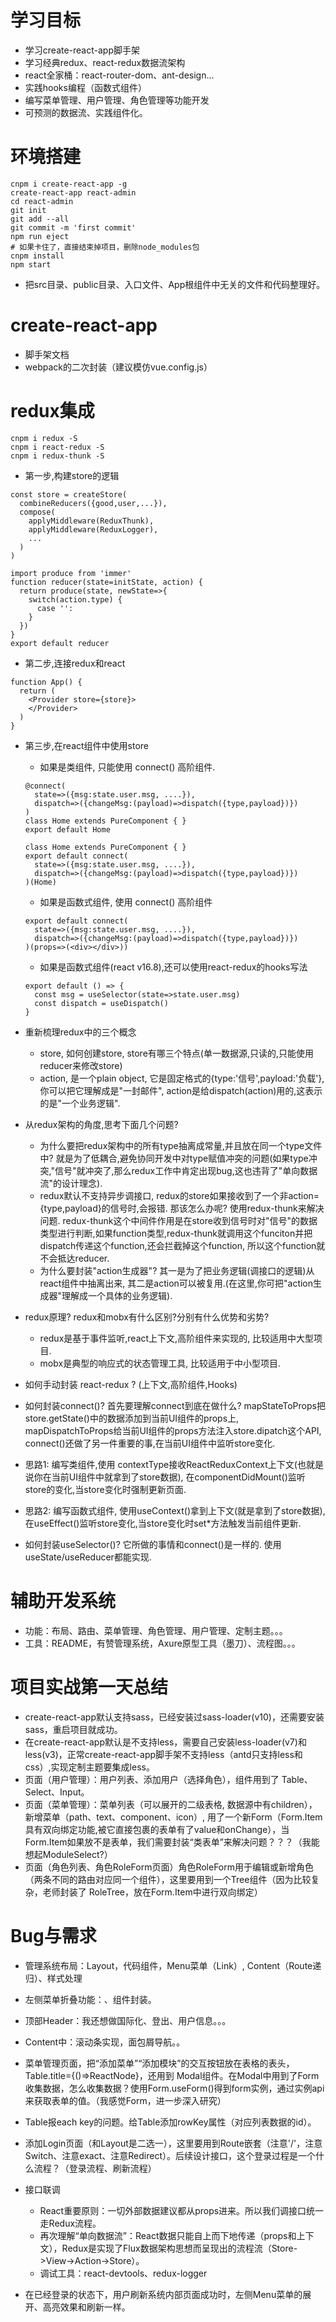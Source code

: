 # 学习目标

- 学习create-react-app脚手架
- 学习经典redux、react-redux数据流架构
- react全家桶：react-router-dom、ant-design...
- 实践hooks编程（函数式组件）
- 编写菜单管理、用户管理、角色管理等功能开发
- 可预测的数据流、实践组件化。

# 环境搭建
```
cnpm i create-react-app -g
create-react-app react-admin
cd react-admin
git init
git add --all
git commit -m 'first commit'
npm run eject
# 如果卡住了，直接结束掉项目，删除node_modules包
cnpm install
npm start
```
- 把src目录、public目录、入口文件、App根组件中无关的文件和代码整理好。

# create-react-app

- 脚手架文档
- webpack的二次封装（建议模仿vue.config.js）

# redux集成

```
cnpm i redux -S
cnpm i react-redux -S
cnpm i redux-thunk -S
```

- 第一步,构建store的逻辑
```
const store = createStore(
  combineReducers({good,user,...}),
  compose(
    applyMiddleware(ReduxThunk),
    applyMiddleware(ReduxLogger),
    ...
  )
)
```
```
import produce from 'immer'
function reducer(state=initState, action) {
  return produce(state, newState=>{
    switch(action.type) {
      case '':
    }
  })
}
export default reducer
```

- 第二步,连接redux和react
```
function App() {
  return (
    <Provider store={store}>
    </Provider>
  )
}
```
- 第三步,在react组件中使用store
  - 如果是类组件, 只能使用 connect() 高阶组件.
  ```
  @connect(
    state=>({msg:state.user.msg, ....}),
    dispatch=>({changeMsg:(payload)=>dispatch({type,payload})})
  )
  class Home extends PureComponent { }
  export default Home
  ```
  ```
  class Home extends PureComponent { }
  export default connect(
    state=>({msg:state.user.msg, ....}),
    dispatch=>({changeMsg:(payload)=>dispatch({type,payload})})
  )(Home)
  ```
  - 如果是函数式组件, 使用 connect() 高阶组件
  ```
  export default connect(
    state=>({msg:state.user.msg, ....}),
    dispatch=>({changeMsg:(payload)=>dispatch({type,payload})})
  )(props=>(<div></div>))
  ```
  - 如果是函数式组件(react v16.8),还可以使用react-redux的hooks写法
  ```
  export default () => {
    const msg = useSelector(state=>state.user.msg)
    const dispatch = useDispatch()
  }
  ```

- 重新梳理redux中的三个概念
  - store, 如何创建store, store有哪三个特点(单一数据源,只读的,只能使用reducer来修改store)
  - action, 是一个plain object, 它是固定格式的{type:'信号',payload:'负载'},你可以把它理解成是"一封邮件", action是给dispatch(action)用的,这表示的是"一个业务逻辑".

- 从redux架构的角度,思考下面几个问题?
  - 为什么要把redux架构中的所有type抽离成常量,并且放在同一个type文件中? 就是为了低耦合,避免协同开发中对type赋值冲突的问题(如果type冲突,"信号"就冲突了,那么redux工作中肯定出现bug,这也违背了"单向数据流"的设计理念).
  - redux默认不支持异步调接口, redux的store如果接收到了一个非action={type,payload}的信号时,会报错. 那该怎么办呢? 使用redux-thunk来解决问题. redux-thunk这个中间件作用是在store收到信号时对"信号"的数据类型进行判断,如果function类型,redux-thunk就调用这个funciton并把dispatch传递这个function,还会拦截掉这个function, 所以这个function就不会抵达reducer.
  - 为什么要封装"action生成器"? 其一是为了把业务逻辑(调接口的逻辑)从react组件中抽离出来, 其二是action可以被复用.(在这里,你可把"action生成器"理解成一个具体的业务逻辑).

- redux原理? redux和mobx有什么区别?分别有什么优势和劣势?
  - redux是基于事件监听,react上下文,高阶组件来实现的, 比较适用中大型项目.
  - mobx是典型的响应式的状态管理工具, 比较适用于中小型项目.

- 如何手动封装 react-redux ? (上下文,高阶组件,Hooks)

- 如何封装connect()? 首先要理解connect到底在做什么? mapStateToProps把store.getState()中的数据添加到当前UI组件的props上, mapDispatchToProps给当前UI组件的props方法注入store.dipatch这个API, connect()还做了另一件重要的事,在当前UI组件中监听store变化.
- 思路1: 编写类组件,使用 contextType接收ReactReduxContext上下文(也就是说你在当前UI组件中就拿到了store数据), 在componentDidMount()监听store的变化,当store变化时强制更新页面.
- 思路2: 编写函数式组件, 使用useContext()拿到上下文(就是拿到了store数据),在useEffect()监听store变化,当store变化时set*方法触发当前组件更新.

- 如何封装useSelector()? 它所做的事情和connect()是一样的. 使用useState/useReducer都能实现.


# 辅助开发系统

- 功能：布局、路由、菜单管理、角色管理、用户管理、定制主题。。。
- 工具：README，有赞管理系统，Axure原型工具（墨刀）、流程图。。。

# 项目实战第一天总结

- create-react-app默认支持sass，已经安装过sass-loader(v10)，还需要安装sass，重启项目就成功。
- 在create-react-app默认是不支持less，需要自己安装less-loader(v7)和less(v3)，正常create-react-app脚手架不支持less（antd只支持less和css）,实现定制主题要集成less。
- 页面（用户管理）：用户列表、添加用户（选择角色），组件用到了 Table、Select、Input。
- 页面（菜单管理）：菜单列表（可以展开的二级表格, 数据源中有children），新增菜单（path、text、component、icon）, 用了一个新Form（Form.Item具有双向绑定功能,被它直接包裹的表单有了value和onChange），当Form.Item如果放不是表单，我们需要封装“类表单”来解决问题？？？（我能想起ModuleSelect?）
- 页面（角色列表、角色RoleForm页面）角色RoleForm用于编辑或新增角色（两条不同的路由对应同一个组件），这里要用到一个Tree组件（因为比较复杂，老师封装了 RoleTree，放在Form.Item中进行双向绑定）

# Bug与需求

- 管理系统布局：Layout，代码组件，Menu菜单（Link）, Content（Route递归）、样式处理
- 左侧菜单折叠功能：<Logo>、<Toggle>组件封装。
- 顶部Header：我还想做国际化、登出、用户信息。。。
- Content中：滚动条实现，面包屑导航。。
- 菜单管理页面，把“添加菜单”“添加模块”的交互按钮放在表格的表头，Table.title={()=>ReactNode}，还用到 Modal组件。在Modal中用到了Form收集数据，怎么收集数据？使用Form.useForm()得到form实例，通过实例api来获取表单的值。（我感觉Form，进一步深入研究）
- Table报each key的问题。给Table添加rowKey属性（对应列表数据的id）。
- 添加Login页面（和Layout是二选一），这里要用到Route嵌套（注意'/'，注意Switch、注意exact、注意Redirect）。后续设计接口，这个登录过程是一个什么流程？（登录流程、刷新流程）

- 接口联调
  - React重要原则：一切外部数据建议都从props进来。所以我们调接口统一走Redux流程。
  - 再次理解“单向数据流”：React数据只能自上而下地传递（props和上下文），Redux是实现了Flux数据架构思想而呈现出的流程流（Store->View->Action->Store）。
  - 调试工具：react-devtools、redux-logger

- 在已经登录的状态下，用户刷新系统内部页面成功时，左侧Menu菜单的展开、高亮效果和刷新一样。
